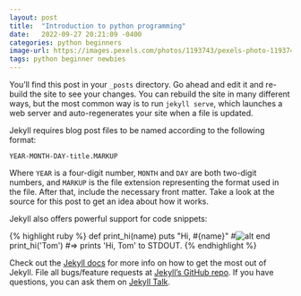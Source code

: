 ```yaml
---
layout: post
title:  "Introduction to python programming"
date:   2022-09-27 20:21:09 -0400
categories: python beginners
image-url: https://images.pexels.com/photos/1193743/pexels-photo-1193743.jpeg?auto=compress&cs=tinysrgb&w=1260&h=750&dpr=2
tags: python beginner newbies
---
```



You’ll find this post in your `_posts` directory. Go ahead and edit it and re-build the site to see your changes. You can rebuild the site in many different ways, but the most common way is to run `jekyll serve`, which launches a web server and auto-regenerates your site when a file is updated.

Jekyll requires blog post files to be named according to the following format:

`YEAR-MONTH-DAY-title.MARKUP`

Where `YEAR` is a four-digit number, `MONTH` and `DAY` are both two-digit numbers, and `MARKUP` is the file extension representing the format used in the file. After that, include the necessary front matter. Take a look at the source for this post to get an idea about how it works.



Jekyll also offers powerful support for code snippets:

{% highlight ruby %}
def print_hi(name)
  puts "Hi, #{name}"
  #![alt]({{page.image-url}})
end
print_hi('Tom')
#=> prints 'Hi, Tom' to STDOUT.
{% endhighlight %}

Check out the [Jekyll docs][jekyll-docs] for more info on how to get the most out of Jekyll. File all bugs/feature requests at [Jekyll’s GitHub repo][jekyll-gh]. If you have questions, you can ask them on [Jekyll Talk][jekyll-talk].

[jekyll-docs]: https://jekyllrb.com/docs/home
[jekyll-gh]:   https://github.com/jekyll/jekyll
[jekyll-talk]: https://talk.jekyllrb.com/

